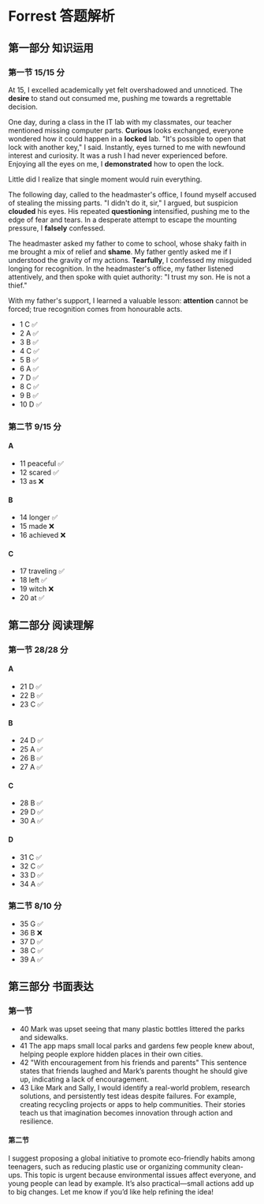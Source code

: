# Forrest 答题解析

## 第一部分 知识运用

### 第一节 15/15 分
At 15, I excelled academically yet felt overshadowed and unnoticed. The **desire** to stand out consumed me, pushing me towards a regrettable decision.

One day, during a class in the IT lab with my classmates, our teacher mentioned missing computer parts. **Curious** looks exchanged, everyone wondered how it could happen in a **locked** lab. "It's possible to open that lock with another key," I said. Instantly, eyes turned to me with newfound interest and curiosity. It was a rush I had never experienced before. Enjoying all the eyes on me, I **demonstrated** how to open the lock.

Little did I realize that single moment would ruin everything.

The following day, called to the headmaster's office, I found myself accused of stealing the missing parts. "I didn't do it, sir," I argued, but suspicion **clouded** his eyes. His repeated **questioning** intensified, pushing me to the edge of fear and tears. In a desperate attempt to escape the mounting pressure, I **falsely** confessed.

The headmaster asked my father to come to school, whose shaky faith in me brought a mix of relief and **shame**. My father gently asked me if I understood the gravity of my actions. **Tearfully**, I confessed my misguided longing for recognition. In the headmaster's office, my father listened attentively, and then spoke with quiet authority: "I trust my son. He is not a thief."

With my father's support, I learned a valuable lesson: **attention** cannot be forced; true recognition comes from honourable acts.

- 1 C ✅
- 2 A ✅
- 3 B ✅
- 4 C ✅
- 5 B ✅
- 6 A ✅
- 7 D ✅
- 8 C ✅
- 9 B ✅
- 10 D ✅

### 第二节 9/15 分

#### A
- 11 peaceful ✅
- 12 scared ✅
- 13 as ❌

#### B
- 14 longer ✅
- 15 made ❌
- 16 achieved ❌

#### C
- 17 traveling ✅
- 18 left ✅
- 19 witch ❌
- 20 at ✅

## 第二部分 阅读理解

### 第一节 28/28 分

#### A
- 21 D ✅
- 22 B ✅
- 23 C ✅
#### B
- 24 D ✅
- 25 A ✅
- 26 B ✅
- 27 A ✅
#### C
- 28 B ✅
- 29 D ✅
- 30 A ✅
#### D
- 31 C ✅
- 32 C ✅
- 33 D ✅
- 34 A ✅

### 第二节  8/10 分
- 35 G ✅
- 36 B ❌
- 37 D ✅
- 38 C ✅
- 39 A ✅

## 第三部分 书面表达

### 第一节
- 40 Mark was upset seeing that many plastic bottles littered the parks and sidewalks.
- 41 The app maps small local parks and gardens few people knew about, helping people explore hidden places in their own cities.
- 42 "With encouragement from his friends and parents"  This sentence states that friends laughed and Mark’s parents thought he should give up, indicating a lack of encouragement.
- 43 Like Mark and Sally, I would identify a real-world problem, research solutions, and persistently test ideas despite failures. For example, creating recycling projects or apps to help communities. Their stories teach us that imagination becomes innovation through action and resilience.

#### 第二节

I suggest proposing a global initiative to promote eco-friendly habits among teenagers, such as reducing plastic use or organizing community clean-ups. This topic is urgent because environmental issues affect everyone, and young people can lead by example. It’s also practical—small actions add up to big changes. Let me know if you’d like help refining the idea!
